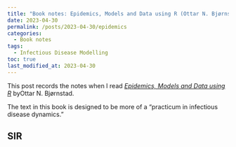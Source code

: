 ```yaml
---
title: "Book notes: Epidemics, Models and Data using R (Ottar N. Bjørnstad, 2018)"
date: 2023-04-30
permalink: /posts/2023-04-30/epidemics
categories:
  - Book notes
tags:
  - Infectious Disease Modelling
toc: true
last_modified_at: 2023-04-30
---
```


This post records the notes when I read [*Epidemics, Models and Data using R*](https://link.springer.com/book/10.1007/978-3-319-97487-3) byOttar N. Bjørnstad.

The text in this book is designed to be more of a “practicum in infectious disease dynamics.”

## SIR


